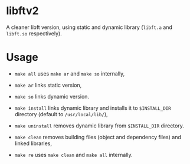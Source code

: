 # libftv2

A cleaner libft version, using static and dynamic library (`libft.a` and `libft.so` respectively).

# Usage

- `make all` uses `make ar` and `make so` internally,
- `make ar` links static version,
- `make so` links dynamic version.

- `make install` links dynamic library and installs it to `$INSTALL_DIR` directory (default to `/usr/local/lib/`),
- `make uninstall` removes dynamic library from `$INSTALL_DIR` directory.

- `make clean` removes building files (object and dependency files) and linked libraries,
- `make re` uses `make clean` and `make all` internally.

<!---
Markdown visualiser in VSCode: Ctrl + Shift + V
-->
